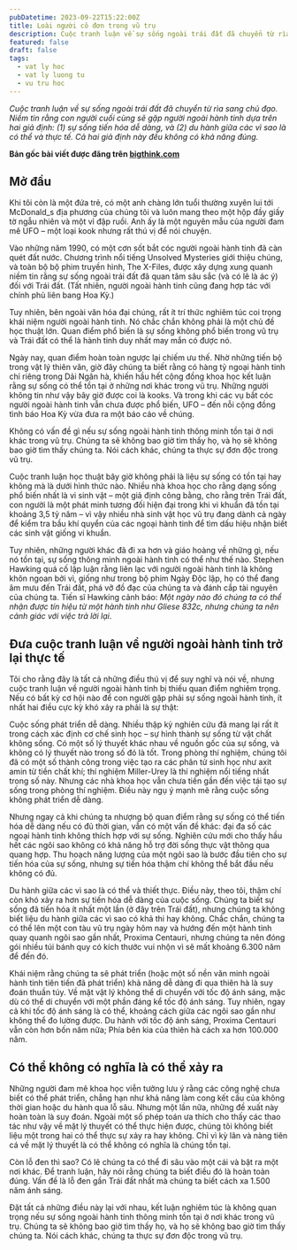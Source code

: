 ```yaml
---
pubDatetime: 2023-09-22T15:22:00Z
title: Loài người cô đơn trong vũ trụ
description: Cuộc tranh luận về sự sống ngoài trái đất đã chuyển từ rìa sang chủ đạo. Niềm tin rằng con người cuối cùng sẽ gặp người ngoài hành tinh dựa trên hai giả định là (1) sự sống tiến hóa dễ dàng, và (2) du hành giữa các vì sao là có thể và thực tế. Cả hai giả định này đều không có khả năng đúng.
featured: false
draft: false
tags:
  - vat ly hoc
  - vat ly luong tu
  - vu tru hoc
---
```


_Cuộc tranh luận về sự sống ngoài trái đất đã chuyển từ rìa sang chủ đạo. Niềm tin rằng con người cuối cùng sẽ gặp người ngoài hành tinh dựa trên hai giả định: (1) sự sống tiến hóa dễ dàng, và (2) du hành giữa các vì sao là có thể và thực tế. Cả hai giả định này đều không có khả năng đúng._

**Bản gốc bài viết được đăng trên [bigthink.com](https://bigthink.com/)**

## Mở đầu

Khi tôi còn là một đứa trẻ, có một anh chàng lớn tuổi thường xuyên lui tới McDonald_s địa phương của chúng tôi và luôn mang theo một hộp đầy giấy tờ ngẫu nhiên và một vỉ đập ruồi. Anh ấy là một nguyên mẫu của người đam mê UFO – một loại kook nhưng rất thú vị để nói chuyện.

Vào những năm 1990, có một cơn sốt bắt cóc người ngoài hành tinh đã càn quét đất nước. Chương trình nổi tiếng Unsolved Mysteries giới thiệu chúng, và toàn bộ bộ phim truyền hình, The X-Files, được xây dựng xung quanh niềm tin rằng sự sống ngoài trái đất đã quan tâm sâu sắc (và có lẽ là ác ý) đối với Trái đất. (Tất nhiên, người ngoài hành tinh cũng đang hợp tác với chính phủ liên bang Hoa Kỳ.)

Tuy nhiên, bên ngoài văn hóa đại chúng, rất ít trí thức nghiêm túc coi trọng khái niệm người ngoài hành tinh. Nó chắc chắn không phải là một chủ đề học thuật lớn. Quan điểm phổ biến là sự sống không phổ biến trong vũ trụ và Trái đất có thể là hành tinh duy nhất may mắn có được nó.

Ngày nay, quan điểm hoàn toàn ngược lại chiếm ưu thế. Nhờ những tiến bộ trong vật lý thiên văn, giờ đây chúng ta biết rằng có hàng tỷ ngoại hành tinh chỉ riêng trong Dải Ngân hà, khiến hầu hết cộng đồng khoa học kết luận rằng sự sống có thể tồn tại ở những nơi khác trong vũ trụ. Những người không tin như vậy bây giờ được coi là kooks. Và trong khi các vụ bắt cóc người ngoài hành tinh vẫn chưa được phổ biến, UFO – đến nỗi cộng đồng tình báo Hoa Kỳ vừa đưa ra một báo cáo về chúng.

Không có vấn đề gì nếu sự sống ngoài hành tinh thông minh tồn tại ở nơi khác trong vũ trụ. Chúng ta sẽ không bao giờ tìm thấy họ, và họ sẽ không bao giờ tìm thấy chúng ta. Nói cách khác, chúng ta thực sự đơn độc trong vũ trụ.

Cuộc tranh luận học thuật bây giờ không phải là liệu sự sống có tồn tại hay không mà là dưới hình thức nào. Nhiều nhà khoa học cho rằng dạng sống phổ biến nhất là vi sinh vật – một giả định công bằng, cho rằng trên Trái đất, con người là một phát minh tương đối hiện đại trong khi vi khuẩn đã tồn tại khoảng 3,5 tỷ năm – vì vậy nhiều nhà sinh vật học vũ trụ đang dành cả ngày để kiểm tra bầu khí quyển của các ngoại hành tinh để tìm dấu hiệu nhận biết các sinh vật giống vi khuẩn.

Tuy nhiên, những người khác đã đi xa hơn và giáo hoàng về những gì, nếu nó tồn tại, sự sống thông minh ngoài hành tinh có thể như thế nào. Stephen Hawking quá cố lập luận rằng liên lạc với người ngoài hành tinh là không khôn ngoan bởi vì, giống như trong bộ phim Ngày Độc lập, họ có thể đang âm mưu đến Trái đất, phá vỡ đồ đạc của chúng ta và đánh cắp tài nguyên của chúng ta. Tiến sĩ Hawking cảnh báo: _Một ngày nào đó chúng ta có thể nhận được tín hiệu từ một hành tinh như Gliese 832c, nhưng chúng ta nên cảnh giác với việc trả lời lại_.

## Đưa cuộc tranh luận về người ngoài hành tinh trở lại thực tế

Tôi cho rằng đây là tất cả những điều thú vị để suy nghĩ và nói về, nhưng cuộc tranh luận về người ngoài hành tinh bị thiếu quan điểm nghiêm trọng. Nếu có bất kỳ cơ hội nào để con người gặp phải sự sống ngoài hành tinh, ít nhất hai điều cực kỳ khó xảy ra phải là sự thật:

Cuộc sống phát triển dễ dàng. Nhiều thập kỷ nghiên cứu đã mang lại rất ít trong cách xác định cơ chế sinh học – sự hình thành sự sống từ vật chất không sống. Có một số lý thuyết khác nhau về nguồn gốc của sự sống, và không có lý thuyết nào trong số đó là tốt. Trong phòng thí nghiệm, chúng tôi đã có một số thành công trong việc tạo ra các phân tử sinh học như axit amin từ tiền chất khí; thí nghiệm Miller-Urey là thí nghiệm nổi tiếng nhất trong số này. Nhưng các nhà khoa học vẫn chưa tiến gần đến việc tái tạo sự sống trong phòng thí nghiệm. Điều này ngụ ý mạnh mẽ rằng cuộc sống không phát triển dễ dàng.

Nhưng ngay cả khi chúng ta nhượng bộ quan điểm rằng sự sống có thể tiến hóa dễ dàng nếu có đủ thời gian, vẫn có một vấn đề khác: đại đa số các ngoại hành tinh không thích hợp với sự sống. Nghiên cứu mới cho thấy hầu hết các ngôi sao không có khả năng hỗ trợ đời sống thực vật thông qua quang hợp. Thu hoạch năng lượng của một ngôi sao là bước đầu tiên cho sự tiến hóa của sự sống, nhưng sự tiến hóa thậm chí không thể bắt đầu nếu không có đủ.

Du hành giữa các vì sao là có thể và thiết thực. Điều này, theo tôi, thậm chí còn khó xảy ra hơn sự tiến hóa dễ dàng của cuộc sống. Chúng ta biết sự sống đã tiến hóa ít nhất một lần (ở đây trên Trái đất), nhưng chúng ta không biết liệu du hành giữa các vì sao có khả thi hay không. Chắc chắn, chúng ta có thể lên một con tàu vũ trụ ngày hôm nay và hướng đến một hành tinh quay quanh ngôi sao gần nhất, Proxima Centauri, nhưng chúng ta nên đóng gói nhiều túi bánh quy có kích thước vui nhộn vì sẽ mất khoảng 6.300 năm để đến đó.

Khái niệm rằng chúng ta sẽ phát triển (hoặc một số nền văn minh ngoài hành tinh tiên tiến đã phát triển) khả năng dễ dàng đi qua thiên hà là suy đoán thuần túy. Về mặt vật lý không thể di chuyển với tốc độ ánh sáng, mặc dù có thể di chuyển với một phần đáng kể tốc độ ánh sáng. Tuy nhiên, ngay cả khi tốc độ ánh sáng là có thể, khoảng cách giữa các ngôi sao gần như không thể đo lường được. Du hành với tốc độ ánh sáng, Proxima Centauri vẫn còn hơn bốn năm nữa; Phía bên kia của thiên hà cách xa hơn 100.000 năm.

## Có thể không có nghĩa là có thể xảy ra

Những người đam mê khoa học viễn tưởng lưu ý rằng các công nghệ chưa biết có thể phát triển, chẳng hạn như khả năng làm cong kết cấu của không thời gian hoặc du hành qua lỗ sâu. Nhưng một lần nữa, những đề xuất này hoàn toàn là suy đoán. Ngoài một số phép toán ưa thích cho thấy các thao tác như vậy về mặt lý thuyết có thể thực hiện được, chúng tôi không biết liệu một trong hai có thể thực sự xảy ra hay không. Chỉ vì kỳ lân và nàng tiên cá về mặt lý thuyết là có thể không có nghĩa là chúng tồn tại.

Còn lỗ đen thì sao? Có lẽ chúng ta có thể đi sâu vào một cái và bật ra một nơi khác. Để tranh luận, hãy nói rằng chúng ta biết điều đó là hoàn toàn đúng. Vấn đề là lỗ đen gần Trái đất nhất mà chúng ta biết cách xa 1.500 năm ánh sáng.

Đặt tất cả những điều này lại với nhau, kết luận nghiêm túc là không quan trọng nếu sự sống ngoài hành tinh thông minh tồn tại ở nơi khác trong vũ trụ. Chúng ta sẽ không bao giờ tìm thấy họ, và họ sẽ không bao giờ tìm thấy chúng ta. Nói cách khác, chúng ta thực sự đơn độc trong vũ trụ.